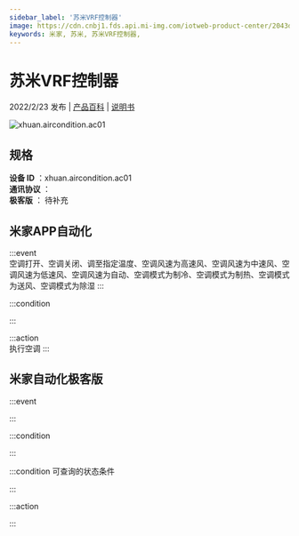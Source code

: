 ```yaml
---
sidebar_label: '苏米VRF控制器'
image: https://cdn.cnbj1.fds.api.mi-img.com/iotweb-product-center/2043d94e9c7960ad8ee9a63128699c27_1634874640750.png?GalaxyAccessKeyId=AKVGLQWBOVIRQ3XLEW&Expires=9223372036854775807&Signature=fKWKDb6x9fTxF+cyZF8Hfi1n4ac=
keywords: 米家, 苏米, 苏米VRF控制器, 
---
```

# 苏米VRF控制器

2022/2/23 发布 | [产品百科](https://home.mi.com/webapp/content/baike/product/index.html?model=xhuan.aircondition.ac01/) | [说明书](https://home.mi.com/views/introduction.html?model=xhuan.aircondition.ac01&region=cn)

![xhuan.aircondition.ac01](https://cdn.cnbj1.fds.api.mi-img.com/iotweb-product-center/2043d94e9c7960ad8ee9a63128699c27_1634874640750.png?GalaxyAccessKeyId=AKVGLQWBOVIRQ3XLEW&Expires=9223372036854775807&Signature=fKWKDb6x9fTxF+cyZF8Hfi1n4ac=)

## 规格  
> 
**设备 ID** ：xhuan.aircondition.ac01  
**通讯协议** ：  
**极客版**  ： 待补充 


## 米家APP自动化  

:::event  
空调打开、空调关闭、调至指定温度、空调风速为高速风、空调风速为中速风、空调风速为低速风、空调风速为自动、空调模式为制冷、空调模式为制热、空调模式为送风、空调模式为除湿
:::

:::condition  

:::

:::action   
执行空调
:::

## 米家自动化极客版  

:::event  

:::

:::condition  

:::

:::condition 可查询的状态条件  

:::

:::action  

:::

        
